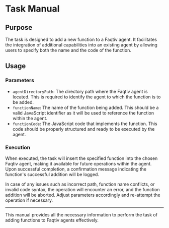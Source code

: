 # Task Manual

## Purpose

The task is designed to add a new function to a Faqtiv agent. It facilitates the integration of additional capabilities into an existing agent by allowing users to specify both the name and the code of the function. 

## Usage

### Parameters

- `agentDirectoryPath`: The directory path where the Faqtiv agent is located. This is required to identify the agent to which the function is to be added.
- `functionName`: The name of the function being added. This should be a valid JavaScript identifier as it will be used to reference the function within the agent.
- `functionCode`: The JavaScript code that implements the function. This code should be properly structured and ready to be executed by the agent.

### Execution

When executed, the task will insert the specified function into the chosen Faqtiv agent, making it available for future operations within the agent. Upon successful completion, a confirmation message indicating the function's successful addition will be logged. 

In case of any issues such as incorrect path, function name conflicts, or invalid code syntax, the operation will encounter an error, and the function addition will be aborted. Adjust parameters accordingly and re-attempt the operation if necessary.

---

This manual provides all the necessary information to perform the task of adding functions to Faqtiv agents effectively.